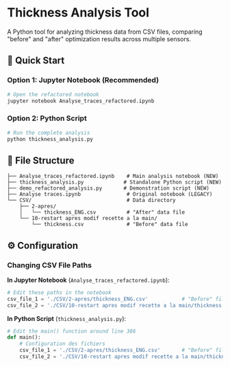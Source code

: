 # Thickness Analysis Tool

A Python tool for analyzing thickness data from CSV files, comparing "before" and "after" optimization results across multiple sensors.

## 🚀 Quick Start

### Option 1: Jupyter Notebook (Recommended)
```bash
# Open the refactored notebook
jupyter notebook Analyse_traces_refactored.ipynb
```

### Option 2: Python Script
```bash
# Run the complete analysis
python thickness_analysis.py
```

## 📁 File Structure

```
├── Analyse_traces_refactored.ipynb    # Main analysis notebook (NEW)
├── thickness_analysis.py             # Standalone Python script (NEW)
├── demo_refactored_analysis.py       # Demonstration script (NEW)
├── Analyse traces.ipynb               # Original notebook (LEGACY)
└── CSV/                               # Data directory
    ├── 2-apres/
    │   └── thickness_ENG.csv          # "After" data file
    └── 10-restart apres modif recette a la main/
        └── thickness.csv              # "Before" data file
```

## ⚙️ Configuration

### Changing CSV File Paths

**In Jupyter Notebook** (`Analyse_traces_refactored.ipynb`):
```python
# Edit these paths in the notebook
csv_file_1 = './CSV/2-apres/thickness_ENG.csv'           # "Before" file
csv_file_2 = './CSV/10-restart apres modif recette a la main/thickness.csv'  # "After" file
```

**In Python Script** (`thickness_analysis.py`):
```python
# Edit the main() function around line 386
def main():
    # Configuration des fichiers
    csv_file_1 = './CSV/2-apres/thickness_ENG.csv'       # "Before" file
    csv_file_2 = './CSV/10-restart apres modif recette a la main/thickness.csv'  # "After" file
```
